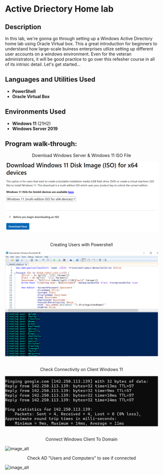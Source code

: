 <h1>Active Driectory Home lab</h1>



<h2>Description</h2>
In this lab, we're gonna go through setting up a Windows Active Directory home lab using Oracle Virtual box. This a great introduction for beginners to understand how large-scale buiness enterprises utlize setting up different user accounts on a windows environment. Even for the veteran administrators, it will be good practice to go over this refesher course in all of its intrisic detail. Let's get started... 
<br />


<h2>Languages and Utilities Used</h2>

- <b>PowerShell</b> 
- <b>Oracle Virtual Box</b>

<h2>Environments Used </h2>

- <b>Windows 11</b> (21H2)
- <b>Windows Server 2019 </b>
<h2>Program walk-through:</h2>

<p align="center">
 Download Windows Server & Windows 11 ISO File<br>
 
![image alt](https://github.com/Light89byte/ActiveDirectoryLab/blob/de31f264acf47d739b3216919447adecbdada7f1/Windows%2011%20ISO.png)
<br />
<br />

<p align="center">
 Creating Users with Powershell<br>
 
![image alt](https://github.com/Light89byte/ActiveDirectoryLab/blob/a279c24bf5eda9a0898d14e5cc318c989b0921df/Capture.PNG)
<br />
<br />


<p align="center">
 Check Connectivity on Client Windows 11 <br>
 
![image alt](https://github.com/Light89byte/ActiveDirectoryLab/blob/89c07cb8e321831e323363d668b8f7357f5c9833/Ping.png)
<br />
<br />

<p align="center">
  Connect Windows Client To Domain
 
![image_alt](https://i.imgur.com/LaHYAYw.png)

<p align="center">
 Check AD "Users and Computers" to see if connected
 
![image_alt](https://i.imgur.com/CI3aTox.png)

<br />
<br />
<!--
 ```diff
- text in red
+ text in green
! text in orange
# text in gray
@@ text in purple (and bold)@@
```
--!>
